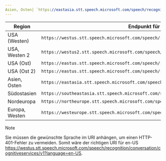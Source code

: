 ```yaml
---
Asien, Osten| `https://eastasia.stt.speech.microsoft.com/speech/recognition/conversation/cognitiveservices/v1` author: wolfma61 ms.service: cognitive-services ms.topic: include ms.date: 05/07/2018 ms.author: wolfma
---
```


Region| Endpunkt für Spracherkennung
-|-
USA (Westen)| `https://westus.stt.speech.microsoft.com/speech/recognition/conversation/cognitiveservices/v1`
USA, Westen 2| `https://westus2.stt.speech.microsoft.com/speech/recognition/conversation/cognitiveservices/v1`
USA (Ost)| `https://eastus.stt.speech.microsoft.com/speech/recognition/conversation/cognitiveservices/v1`
USA (Ost 2)| `https://eastus.stt.speech.microsoft.com/speech/recognition/conversation/cognitiveservices/v1`
Asien, Osten| `https://eastasia.stt.speech.microsoft.com/speech/recognition/conversation/cognitiveservices/v1`
Südostasien| `https://southeastasia.stt.speech.microsoft.com/speech/recognition/conversation/cognitiveservices/v1`
Nordeuropa| `https://northeurope.stt.speech.microsoft.com/speech/recognition/conversation/cognitiveservices/v1`
Europa, Westen| `https://westeurope.stt.speech.microsoft.com/speech/recognition/conversation/cognitiveservices/v1`


> [!NOTE]
> Sie müssen die gewünschte Sprache im URI anhängen, um einen HTTP-401-Fehler zu vermeiden. Somit wäre der richtigen URI für en-US https://westus.stt.speech.microsoft.com/speech/recognition/conversation/cognitiveservices/v1?language=en-US.

